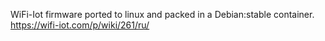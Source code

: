 WiFi-Iot firmware ported to linux and packed in a Debian:stable container.
https://wifi-iot.com/p/wiki/261/ru/
